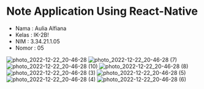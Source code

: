 # Note Application Using React-Native


- Nama : Aulia Alfiana
- Kelas : IK-2B!
- NIM : 3.34.21.1.05
- Nomor : 05

![photo_2022-12-22_20-46-28](https://user-images.githubusercontent.com/114818053/209148552-575855bc-644d-4f4a-b345-1b77de360b59.jpg)
![photo_2022-12-22_20-46-28 (7)](https://user-images.githubusercontent.com/114818053/209148565-9d20423d-e0b2-44a0-9080-abb7fa2b2575.jpg)
![photo_2022-12-22_20-46-28 (10)](https://user-images.githubusercontent.com/114818053/209148583-5b616286-2412-4b1a-b7f8-63eab749d7be.jpg)
![photo_2022-12-22_20-46-28 (8)](https://user-images.githubusercontent.com/114818053/209148636-aae72474-4010-40fe-873e-c27051e6ba02.jpg)
![photo_2022-12-22_20-46-28 (3)](https://user-images.githubusercontent.com/114818053/209148668-bd219e4c-f42c-41e1-b9c1-802658d3da29.jpg)
![photo_2022-12-22_20-46-28 (5)](https://user-images.githubusercontent.com/114818053/209148688-b024d6e5-94b0-4366-b7e5-dd4b26c15f70.jpg)
![photo_2022-12-22_20-46-28 (4)](https://user-images.githubusercontent.com/114818053/209148711-bbc3492b-7c52-46de-b99f-36332845828d.jpg)
![photo_2022-12-22_20-46-28 (6)](https://user-images.githubusercontent.com/114818053/209148735-5e314d02-8507-421b-b96b-f15adeba46a7.jpg)
